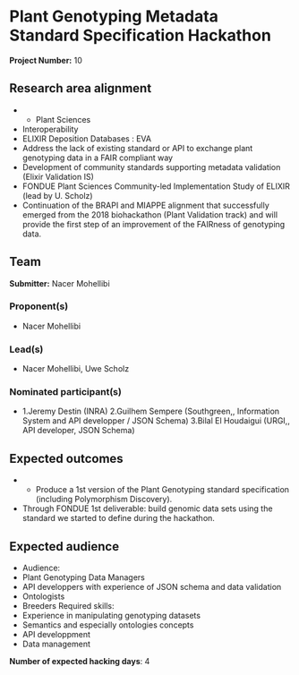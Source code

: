 # Plant Genotyping Metadata Standard Specification Hackathon

**Project Number:** 10

## Research area alignment

- - Plant Sciences
 - Interoperability
 - ELIXIR Deposition Databases : EVA 
 - Address the lack of existing standard or API to exchange plant genotyping data in a FAIR compliant way
 - Development of community standards supporting metadata validation (Elixir Validation IS)
 - FONDUE Plant Sciences Community-led Implementation Study of ELIXIR (lead by U. Scholz)
 - Continuation of the BRAPI and MIAPPE alignment that successfully emerged from the 2018 biohackathon (Plant Validation track) and will provide the first step of an improvement of the FAIRness of genotyping data.

## Team

**Submitter:** Nacer Mohellibi

### Proponent(s)

- Nacer Mohellibi

### Lead(s)

- Nacer Mohellibi, Uwe Scholz

### Nominated participant(s)

- 1.Jeremy Destin (INRA)
 2.Guilhem Sempere (Southgreen,, Information System and API developper / JSON Schema)
 3.Bilal El Houdaigui (URGI,, API developer, JSON Schema)

## Expected outcomes

- - Produce a 1st version of the Plant Genotyping standard specification (including Polymorphism Discovery).
 - Through FONDUE 1st deliverable: build genomic data sets using the standard we started to define during the hackathon.

## Expected audience

- Audience:
 - Plant Genotyping Data Managers
 - API developpers with experience of JSON schema and data validation
 - Ontologists
 - Breeders
 Required skills:
 - Experience in manipulating genotyping datasets
 - Semantics and especially ontologies concepts
 - API developpment
 - Data management

**Number of expected hacking days**: 4

